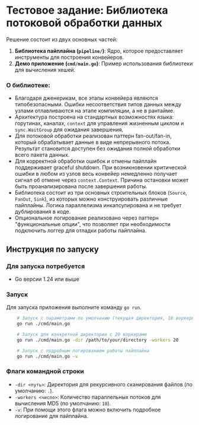# Тестовое задание: Библиотека потоковой обработки данных

Решение состоит из двух основных частей:
1.  **Библиотека пайплайна (`pipeline/`)**: Ядро, которое предоставляет инструменты для построения конвейеров.
2.  **Демо приложение (`cmd/main.go`)**: Пример использования библиотеки для вычисления хешей.

### О библиотеке:

*   Благодаря дженерикам, все этапы конвейера являются типобезопасными. Ошибки несоответствия типов данных между узлами отлавливаются на этапе компиляции, а не в рантайме.
*   Архитектура построена на стандартных возможностях языка: горутинах, каналах, `context` для управления жизненным циклом и `sync.WaitGroup` для ожидания завершения.
*   Для потоковой обработки реализован паттерн fan-out/fan-in, который обрабатывает данные в виде непрерывного потока. Результат становится доступен без ожидания полной обработки всего пакета данных.
*   Для корректной обработки ошибок и отмены пайплайн поддерживает graceful shutdown. При возникновении критической ошибки в любом из узлов весь конвейер немедленно получает сигнал об отмене через `context.Context`. Причина остановки может быть проанализирована после завершения работы.
*    Библиотека состоит из три основных строительных блоков (`Source`, `FanOut`, `Sink`), из которых можно конструировать различные пайплайны. Логика параллелизма инкапсулирована и не требует дублирования в коде.
*   Опциональное логирование реализовано через паттерн "функциональные опции", что позволяет при необходимости подключить логгер для отладки работы пайплайна.

## Инструкция по запуску

### Для запуска потребуется
*   Go версии 1.24 или выше

### Запуск

Для запуска приложения выполните команду `go run`.

```bash
    # Запуск с параметрами по умолчанию (текущая директория, 10 воркеров)
    go run ./cmd/main.go

    # Запуск для конкретной директории с 20 воркерами
    go run ./cmd/main.go -dir /path/to/your/directory -workers 20

    # Запуск с подробным логированием работы пайплайна
    go run ./cmd/main.go -v
```

### Флаги командной строки

*   `-dir <путь>`: Директория для рекурсивного сканирования файлов (по умолчанию: `.`).
*   `-workers <число>`: Количество параллельных потоков для вычисления MD5 (по умолчанию: `10`).
*   `-v`: При помощи этого флага можно включить подробное логирование для пайплайна.
